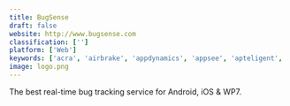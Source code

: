 ```yaml
---
title: BugSense
draft: false 
website: http://www.bugsense.com
classification: ['']
platform: ['Web']
keywords: ['acra', 'airbrake', 'appdynamics', 'appsee', 'apteligent', 'bugsnag', 'errorception', 'exceptional', 'fabric', 'firebase_crashlytics', 'flurry', 'google_analytics', 'instabug', 'raygun', 'rollbar', 'testfairy', 'testflight', 'visual_studio_app_center', 'xcode']
image: logo.png
---
```

The best real-time bug tracking service for Android, iOS & WP7.